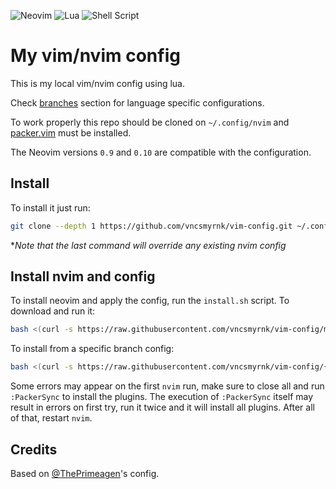 ![Neovim](https://img.shields.io/badge/NeoVim-%2357A143.svg?&style=for-the-badge&logo=neovim&logoColor=white)
![Lua](https://img.shields.io/badge/lua-%232C2D72.svg?style=for-the-badge&logo=lua&logoColor=white)
![Shell Script](https://img.shields.io/badge/shell_script-%23121011.svg?style=for-the-badge&logo=gnu-bash&logoColor=white)

# My vim/nvim config

This is my local vim/nvim config using lua.

Check [branches](https://github.com/vncsmyrnk/vim-config/branches) section for language specific configurations.

To work properly this repo should be cloned on `~/.config/nvim` and [packer.vim](https://github.com/wbthomason/packer.nvim) must be installed.

The Neovim versions `0.9` and `0.10` are compatible with the configuration.

## Install

To install it just run:

```bash
git clone --depth 1 https://github.com/vncsmyrnk/vim-config.git ~/.config/nvim
```
\**Note that the last command will override any existing nvim config*

## Install nvim and config

To install neovim and apply the config, run the `install.sh` script. To download and run it:

```bash
bash <(curl -s https://raw.githubusercontent.com/vncsmyrnk/vim-config/main/install.sh)
```

To install from a specific branch config:

```bash
bash <(curl -s https://raw.githubusercontent.com/vncsmyrnk/vim-config/{BRANCH}/install.sh)
```

Some errors may appear on the first `nvim` run, make sure to close all and run `:PackerSync` to install the plugins. The execution of `:PackerSync` itself may result in errors on first try, run it twice and it will install all plugins. After all of that, restart `nvim`.

## Credits

Based on [@ThePrimeagen](https://github.com/ThePrimeagen)'s config.
